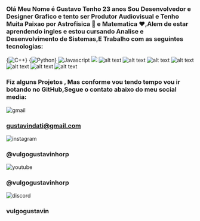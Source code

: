 ### Olá Meu Nome é Gustavo Tenho 23 anos  Sou Desenvolvedor e Designer Grafico e tento ser Produtor Audiovisual e Tenho Muita Paixao por Astrofisica 🚀 e Matematica ❤️,Alem de estar aprendendo ingles e estou cursando Analise e Desenvolvimento de Sistemas,E Trabalho com as seguintes tecnologias:

{![C++](https://encrypted-tbn0.gstatic.com/images?q=tbn:ANd9GcTTcInxsspQvKBklJIU4b0WIQ21ELA3MuWC0A&s)}
{![Python](https://encrypted-tbn0.gstatic.com/images?q=tbn:ANd9GcQeFCfMLJ5Q3Gz6s15KZ8BApvpKRYs8Wq22zQ&s)}
![Javascript](https://encrypted-tbn0.gstatic.com/images?q=tbn:ANd9GcQ1DmLCy9PSJfFqO55mNTYOQLx3x8THsbokkw&s)
![](https://blog.rocketseat.com.br/content/images/2024/04/C-.png)
![alt text](https://eu-images.contentstack.com/v3/assets/blt740a130ae3c5d529/bltd6feb2384a1d99d9/650f05660ffb45e0253b5b26/Unitylogohighres.png)
![alt text](https://cdn2.unrealengine.com/share-1200x630-a-1200x630-22326b97f383.jpg)
![alt text](https://www.easeus.com/images/en/screenshot/todo-pctrans/what-is-creative-cloud.png)
![alt text](https://upload.wikimedia.org/wikipedia/commons/thumb/3/3c/Logo_Blender.svg/1280px-Logo_Blender.svg.png)
![alt text](https://www.image-line.com/static/assets/og-image.3bf463b.png)
![alt text](https://upload.wikimedia.org/wikipedia/commons/b/b3/VirtualBox_Kali_Linux_21.01_x64_Desktop_GER_26_02_2021_16_59_25.png)
![alt text](https://s2-techtudo.glbimg.com/79pd1VgUsjdDVho5YURl1kEaT3Y=/0x0:300x155/984x0/smart/filters:strip_icc()/i.s3.glbimg.com/v1/AUTH_08fbf48bc0524877943fe86e43087e7a/internal_photos/bs/2021/y/M/W5GFw3Qh2YwD5XkhUM2Q/2012-04-17-mysql-logos.gif)

### Fiz alguns Projetos , Mas conforme vou tendo tempo vou ir botando no GitHub,Segue o contato abaixo do meu social media:
![gmail](https://img.shields.io/badge/Gmail-D14836?style=for-the-badge&logo=gmail&logoColor=white)
### gustavindati@gmail.com
![instagram](https://img.shields.io/badge/Instagram-E4405F?style=for-the-badge&logo=instagram&logoColor=white)
 ### @vulgogustavinhorp
![youtube](https://img.shields.io/badge/YouTube-FF0000?style=for-the-badge&logo=youtube&logoColor=white)
### @vulgogustavinhorp
![discord](https://img.shields.io/badge/Discord-7289DA?style=for-the-badge&logo=discord&logoColor=white)
### vulgogustavin
